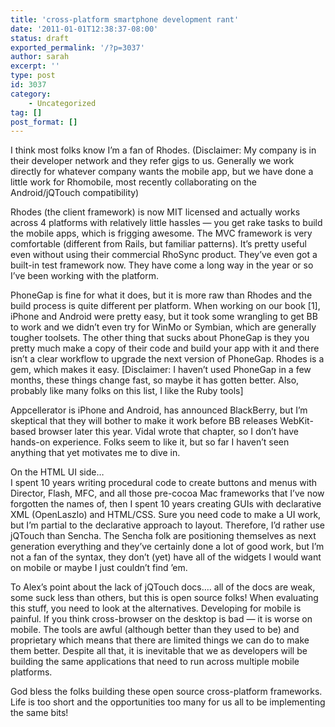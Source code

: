 ```yaml
---
title: 'cross-platform smartphone development rant'
date: '2011-01-01T12:38:37-08:00'
status: draft
exported_permalink: '/?p=3037'
author: sarah
excerpt: ''
type: post
id: 3037
category:
    - Uncategorized
tag: []
post_format: []
---
```

I think most folks know I’m a fan of Rhodes. (Disclaimer: My company is in their developer network and they refer gigs to us. Generally we work directly for whatever company wants the mobile app, but we have done a little work for Rhomobile, most recently collaborating on the Android/jQTouch compatibility)

Rhodes (the client framework) is now MIT licensed and actually works across 4 platforms with relatively little hassles — you get rake tasks to build the mobile apps, which is frigging awesome. The MVC framework is very comfortable (different from Rails, but familiar patterns). It’s pretty useful even without using their commercial RhoSync product. They’ve even got a built-in test framework now. They have come a long way in the year or so I’ve been working with the platform.

PhoneGap is fine for what it does, but it is more raw than Rhodes and the build process is quite different per platform. When working on our book \[1\], iPhone and Android were pretty easy, but it took some wrangling to get BB to work and we didn’t even try for WinMo or Symbian, which are generally tougher toolsets. The other thing that sucks about PhoneGap is they you pretty much make a copy of their code and build your app with it and there isn’t a clear workflow to upgrade the next version of PhoneGap. Rhodes is a gem, which makes it easy. \[Disclaimer: I haven’t used PhoneGap in a few months, these things change fast, so maybe it has gotten better. Also, probably like many folks on this list, I like the Ruby tools\]

Appcellerator is iPhone and Android, has announced BlackBerry, but I’m skeptical that they will bother to make it work before BB releases WebKit-based browser later this year. Vidal wrote that chapter, so I don’t have hands-on experience. Folks seem to like it, but so far I haven’t seen anything that yet motivates me to dive in.

On the HTML UI side…  
I spent 10 years writing procedural code to create buttons and menus with Director, Flash, MFC, and all those pre-cocoa Mac frameworks that I’ve now forgotten the names of, then I spent 10 years creating GUIs with declarative XML (OpenLaszlo) and HTML/CSS. Sure you need code to make a UI work, but I’m partial to the declarative approach to layout. Therefore, I’d rather use jQTouch than Sencha. The Sencha folk are positioning themselves as next generation everything and they’ve certainly done a lot of good work, but I’m not a fan of the syntax, they don’t (yet) have all of the widgets I would want on mobile or maybe I just couldn’t find ’em.

To Alex’s point about the lack of jQTouch docs…. all of the docs are weak, some suck less than others, but this is open source folks! When evaluating this stuff, you need to look at the alternatives. Developing for mobile is painful. If you think cross-browser on the desktop is bad — it is worse on mobile. The tools are awful (although better than they used to be) and proprietary which means that there are limited things we can do to make them better. Despite all that, it is inevitable that we as developers will be building the same applications that need to run across multiple mobile platforms.

God bless the folks building these open source cross-platform frameworks. Life is too short and the opportunities too many for us all to be implementing the same bits!